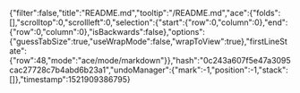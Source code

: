 {"filter":false,"title":"README.md","tooltip":"/README.md","ace":{"folds":[],"scrolltop":0,"scrollleft":0,"selection":{"start":{"row":0,"column":0},"end":{"row":0,"column":0},"isBackwards":false},"options":{"guessTabSize":true,"useWrapMode":false,"wrapToView":true},"firstLineState":{"row":48,"mode":"ace/mode/markdown"}},"hash":"0c243a607f5e47a3095cac27728c7b4abd6b23a1","undoManager":{"mark":-1,"position":-1,"stack":[]},"timestamp":1521909386795}